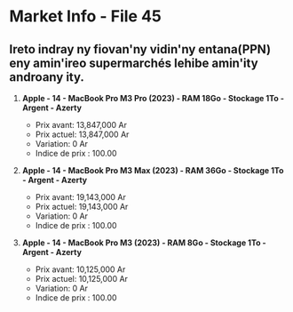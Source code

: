 # Market Info - File 45

## Ireto indray ny fiovan'ny vidin'ny entana(PPN) eny amin'ireo supermarchés lehibe amin'ity androany ity.

1. **Apple - 14 - MacBook Pro M3 Pro (2023) - RAM 18Go - Stockage 1To - Argent - Azerty**
   - Prix avant: 13,847,000 Ar
   - Prix actuel: 13,847,000 Ar
   - Variation: 0 Ar
   - Indice de prix : 100.00

2. **Apple - 14 - MacBook Pro M3 Max (2023) - RAM 36Go - Stockage 1To - Argent - Azerty**
   - Prix avant: 19,143,000 Ar
   - Prix actuel: 19,143,000 Ar
   - Variation: 0 Ar
   - Indice de prix : 100.00

3. **Apple - 14 - MacBook Pro M3 (2023) - RAM 8Go - Stockage 1To - Argent - Azerty**
   - Prix avant: 10,125,000 Ar
   - Prix actuel: 10,125,000 Ar
   - Variation: 0 Ar
   - Indice de prix : 100.00

